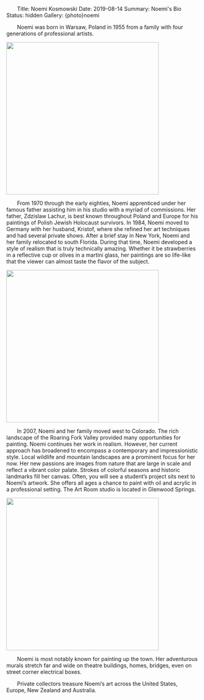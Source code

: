 Title: Noemi Kosmowski
Date: 2019-08-14
Summary: Noemi's Bio
Status: hidden
Gallery: {photo}noemi
<style> p { text-indent: 2em; } p > img { margin-left: -2em } </style>


Noemi was born in Warsaw, Poland in 1955 from a family with four generations of professional artists.

<!--![]({photo}noemi/raspberries.jpg)-->
<img src="/photos/noemi/raspberries.jpg" width="400">

From 1970 through the early eighties, Noemi apprenticed under her famous father assisting him in his studio with a myriad of commissions. Her father, Zdzislaw Lachur, is best known throughout Poland and Europe for his paintings of Polish Jewish Holocaust survivors. In 1984, Noemi moved to Germany with her husband, Kristof, where she refined her art techniques and had several private shows. After a brief stay in New York, Noemi and her family relocated to south Florida. During that time, Noemi developed a style of realism that is truly technically amazing.  Whether it be strawberries in a reflective cup or olives in a martini glass, her paintings are so life-like that the viewer can almost taste the flavor of the subject.

<!--![]({photo}noemi/brown_horse.jpg)-->
<img src="/photos/noemi/brown_horse.jpg" width="400">

In 2007, Noemi and her family moved west to Colorado.  The rich landscape of the Roaring Fork Valley provided many opportunities for painting. Noemi continues her work in realism. However, her current approach has broadened to encompass a contemporary and impressionistic style. Local wildlife and mountain landscapes are a prominent focus for her now. Her new passions are images from nature that are large in scale and reflect a vibrant color palate. Strokes of colorful seasons and historic landmarks fill her canvas. Often, you will see a student’s project sits next to Noemi’s artwork. She offers all ages a chance to paint with oil and acrylic in a professional setting. The Art Room studio is located in Glenwood Springs.

<!--![]({photo}noemi/strawberries.jpg)-->
<img src="/photos/noemi/strawberries.jpg" width="400">

Noemi is most notably known for painting up the town. Her adventurous murals stretch far and wide on theatre buildings, homes, bridges, even on street corner electrical boxes.  

Private collectors treasure Noemi’s art across the United States, Europe, New Zealand and Australia.
